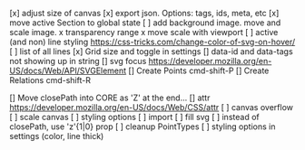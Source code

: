 [x] adjust size of canvas
[x] export json. Options: tags, ids, meta, etc
[x] move active Section to global state
[ ] add background image. move and scale image.
  x transparency range
  x move
  scale with viewport
[ ] active (and non) line styling https://css-tricks.com/change-color-of-svg-on-hover/
[ ] list of all lines
[x] Grid size and toggle in settings
[] data-id and data-tags not showing up in string
[] svg focus https://developer.mozilla.org/en-US/docs/Web/API/SVGElement 
[] Create Points cmd-shift-P
[] Create Relations cmd-shift-R



[] Move closePath into CORE as 'Z' at the end...
[] attr https://developer.mozilla.org/en-US/docs/Web/CSS/attr
[ ] canvas overflow
[ ] scale canvas
[ ] styling options
[ ] import
[ ] fill svg
[ ] instead of closePath, use 'z'{1|0} prop
[ ] cleanup PointTypes
[ ] styling options in settings (color, line thick)
